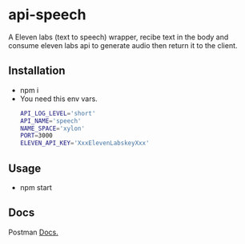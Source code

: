 # api-speech
A Eleven labs (text to speech) wrapper, recibe text in the body and consume eleven labs api to generate audio then return it to the client.

## Installation
- npm i
- You need this env vars.
    ```bash
    API_LOG_LEVEL='short'
    API_NAME='speech'
    NAME_SPACE='xylon'
    PORT=3000
    ELEVEN_API_KEY='XxxElevenLabskeyXxx'

## Usage
- npm start

## Docs
Postman [Docs.](https://documenter.getpostman.com/view/28803401/2s9Xy3sqzW)


